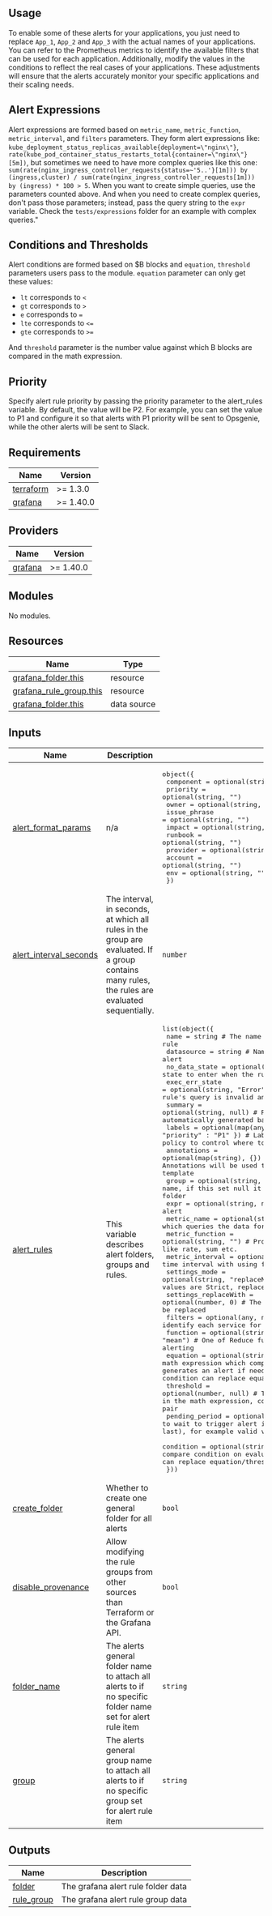 ## Usage
To enable some of these alerts for your applications, you just need to replace  `App_1`, `App_2` and `App_3` with the actual names of your applications. You can refer to the Prometheus metrics to identify the available filters that can be used for each application. Additionally, modify the values in the conditions to reflect the real cases of your applications. These adjustments will ensure that the alerts accurately monitor your specific applications and their scaling needs.

## Alert Expressions
Alert expressions are formed based on `metric_name`, `metric_function`, `metric_interval`, and `filters` parameters. They form alert expressions like: `kube_deployment_status_replicas_available{deployment=\"nginx\"}`, `rate(kube_pod_container_status_restarts_total{container=\"nginx\"}[5m])`, but sometimes we need to have more complex queries like this one: `sum(rate(nginx_ingress_controller_requests{status=~'5..'}[1m])) by (ingress,cluster) / sum(rate(nginx_ingress_controller_requests[1m])) by (ingress) * 100 > 5`.
When you want to create simple queries, use the parameters counted above. And when you need to create complex queries, don't pass those parameters; instead, pass the query string to the `expr` variable. Check the `tests/expressions` folder for an example with complex queries."

## Conditions and Thresholds
Alert conditions are formed based on $B blocks and `equation`, `threshold` parameters users pass to the module.
`equation` parameter can only get these values:
- `lt` corresponds to `<`
- `gt` corresponds to `>`
- `e` corresponds to `=`
- `lte` corresponds to `<=`
- `gte` corresponds to `>=`

And `threshold` parameter is the number value against which B blocks are compared in the math expression.

## Priority
Specify alert rule priority by passing the priority parameter to the alert_rules variable. By default, the value will be P2. For example, you can set the value to P1 and configure it so that alerts with P1 priority will be sent to Opsgenie, while the other alerts will be sent to Slack.

<!-- BEGINNING OF PRE-COMMIT-TERRAFORM DOCS HOOK -->
## Requirements

| Name | Version |
|------|---------|
| <a name="requirement_terraform"></a> [terraform](#requirement\_terraform) | >= 1.3.0 |
| <a name="requirement_grafana"></a> [grafana](#requirement\_grafana) | >= 1.40.0 |

## Providers

| Name | Version |
|------|---------|
| <a name="provider_grafana"></a> [grafana](#provider\_grafana) | >= 1.40.0 |

## Modules

No modules.

## Resources

| Name | Type |
|------|------|
| [grafana_folder.this](https://registry.terraform.io/providers/grafana/grafana/latest/docs/resources/folder) | resource |
| [grafana_rule_group.this](https://registry.terraform.io/providers/grafana/grafana/latest/docs/resources/rule_group) | resource |
| [grafana_folder.this](https://registry.terraform.io/providers/grafana/grafana/latest/docs/data-sources/folder) | data source |

## Inputs

| Name | Description | Type | Default | Required |
|------|-------------|------|---------|:--------:|
| <a name="input_alert_format_params"></a> [alert\_format\_params](#input\_alert\_format\_params) | n/a | <pre>object({<br/>    component    = optional(string, "")<br/>    priority     = optional(string, "")<br/>    owner        = optional(string, "")<br/>    issue_phrase = optional(string, "")<br/>    impact       = optional(string, "")<br/>    runbook      = optional(string, "")<br/>    provider     = optional(string, "")<br/>    account      = optional(string, "")<br/>    env          = optional(string, "")<br/>  })</pre> | `{}` | no |
| <a name="input_alert_interval_seconds"></a> [alert\_interval\_seconds](#input\_alert\_interval\_seconds) | The interval, in seconds, at which all rules in the group are evaluated. If a group contains many rules, the rules are evaluated sequentially. | `number` | `10` | no |
| <a name="input_alert_rules"></a> [alert\_rules](#input\_alert\_rules) | This variable describes alert folders, groups and rules. | <pre>list(object({<br/>    name                 = string                                    # The name of the alert rule<br/>    datasource           = string                                    # Name of the datasource used for the alert<br/>    no_data_state        = optional(string, "NoData")                # Describes what state to enter when the rule's query returns No Data<br/>    exec_err_state       = optional(string, "Error")                 # Describes what state to enter when the rule's query is invalid and the rule cannot be executed<br/>    summary              = optional(string, null)                    # Rule annotation as a summary, if not passed automatically generated based on data<br/>    labels               = optional(map(any), { "priority" : "P1" }) # Labels help to define matchers in notification policy to control where to send each alert<br/>    annotations          = optional(map(string), {})                 # Annotations to set to the alert rule. Annotations will be used to customize the alart message in notifications template<br/>    group                = optional(string, null)                    # Grafana alert rule group name, if this set null it will place rule into general var.group folder<br/>    expr                 = optional(string, null)                    # Full expression for the alert<br/>    metric_name          = optional(string, "")                      # Prometheus metric name which queries the data for the alert<br/>    metric_function      = optional(string, "")                      # Prometheus function used with metric for queries, like rate, sum etc.<br/>    metric_interval      = optional(string, "")                      # The time interval with using functions like rate<br/>    settings_mode        = optional(string, "replaceNN")             # The mode used in B block, possible values are Strict, replaceNN, dropNN<br/>    settings_replaceWith = optional(number, 0)                       # The value by which NaN results of the query will be replaced<br/>    filters              = optional(any, null)                       # Filters object to identify each service for alerting<br/>    function             = optional(string, "mean")                  # One of Reduce functions which will be used in B block for alerting<br/>    equation             = optional(string, null)                    # The equation in the math expression which compares B blocks value with a number and generates an alert if needed. Possible values: gt, lt, gte, lte, e. condition can replace equation/threshold pair<br/>    threshold            = optional(number, null)                    # The value against which B blocks are compared in the math expression, condition can replace equation/threshold pair<br/>    pending_period       = optional(string, "0")                     # Define for how long to wait to trigger alert if condition satisfies(how long it should last), for example valid values can be "5m", "30s" or "5m30s"<br/>    condition            = optional(string, null)                    # allows to define full custom compare condition on evaluated value of expression by name $B, condition can replace equation/threshold pair<br/>  }))</pre> | `[]` | no |
| <a name="input_create_folder"></a> [create\_folder](#input\_create\_folder) | Whether to create one general folder for all alerts | `bool` | `true` | no |
| <a name="input_disable_provenance"></a> [disable\_provenance](#input\_disable\_provenance) | Allow modifying the rule groups from other sources than Terraform or the Grafana API. | `bool` | `true` | no |
| <a name="input_folder_name"></a> [folder\_name](#input\_folder\_name) | The alerts general folder name to attach all alerts to if no specific folder name set for alert rule item | `string` | `"alerts"` | no |
| <a name="input_group"></a> [group](#input\_group) | The alerts general group name to attach all alerts to if no specific group set for alert rule item | `string` | `"group"` | no |

## Outputs

| Name | Description |
|------|-------------|
| <a name="output_folder"></a> [folder](#output\_folder) | The grafana alert rule folder data |
| <a name="output_rule_group"></a> [rule\_group](#output\_rule\_group) | The grafana alert rule group data |
<!-- END OF PRE-COMMIT-TERRAFORM DOCS HOOK -->
